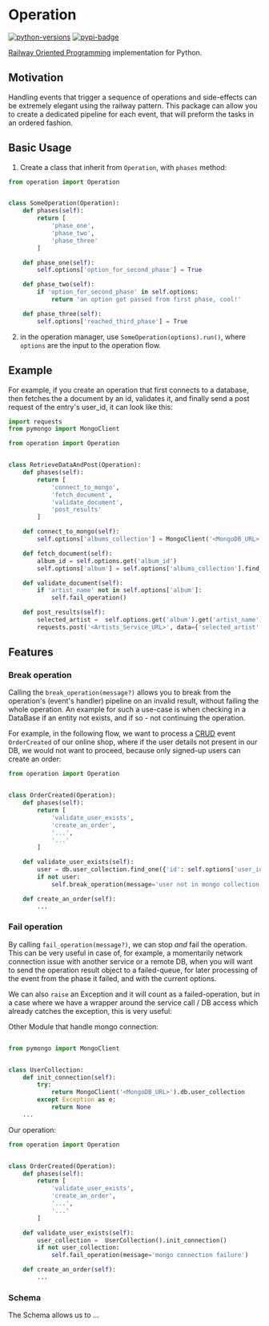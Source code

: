 Operation
=========
[![python-versions](https://img.shields.io/pypi/pyversions/operation)](https://img.shields.io/pypi/pyversions/operation)
[![pypi-badge](https://img.shields.io/pypi/v/operation.svg)](https://pypi.org/project/operation)

[Railway Oriented Programming](https://fsharpforfunandprofit.com/rop/) implementation for Python.

## Motivation
Handling events that trigger a sequence of operations and side-effects can be extremely elegant using the railway pattern.
This package can allow you to create a dedicated pipeline for each event, that will preform the tasks in an ordered fashion. 

## Basic Usage

1. Create a class that inherit from `Operation`, with `phases` method:
```python
from operation import Operation


class SomeOperation(Operation):
    def phases(self):
        return [
            'phase_one',
            'phase_two',
            'phase_three'
        ]

    def phase_one(self):
        self.options['option_for_second_phase'] = True

    def phase_two(self):
        if 'option_for_second_phase' in self.options:
            return 'an option got passed from first phase, cool!'

    def phase_three(self):
        self.options['reached_third_phase'] = True
```
2. in the operation manager, use `SomeOperation(options).run()`, where `options` are the input to the operation flow.

## Example
For example, if you create an operation that first connects to a database, then fetches the a document by an id, validates it, and finally send a post request of the entry's user_id, it can look like this:
```python
import requests
from pymongo import MongoClient

from operation import Operation


class RetrieveDataAndPost(Operation):
    def phases(self):
        return [
            'connect_to_mongo',
            'fetch_document',
            'validate_document',
            'post_results'
        ]

    def connect_to_mongo(self):
        self.options['albums_collection'] = MongoClient('<MongoDB_URL>').albums

    def fetch_document(self):
        album_id = self.options.get('album_id')
        self.options['album'] = self.options['albums_collection'].find_one({ 'id': album_id })

    def validate_document(self):
        if 'artist_name' not in self.options['album']:
            self.fail_operation()

    def post_results(self):
        selected_artist =  self.options.get('album').get('artist_name')
        requests.post('<Artists_Service_URL>', data={'selected_artist': selected_artist})
```
## Features
### Break operation
Calling the `break_operation(message?)` allows you to break from the operation's (event's handler) pipeline on an invalid result, without failing the whole operation.
An example for such a use-case is when checking in a DataBase if an entity not exists, and if so - not continuing the operation.

For example, in the following flow, we want to process a [CRUD](https://en.wikipedia.org/wiki/Create,_read,_update_and_delete) event `OrderCreated` of our online shop, 
where if the user details not present in our DB, we would not want to proceed, because only signed-up users can create an order:

```python
from operation import Operation


class OrderCreated(Operation):
    def phases(self):
        return [
            'validate_user_exists',
            'create_an_order',
            '...',
            '...'
        ]

    def validate_user_exists(self):
        user = db.user_collection.find_one({'id': self.options['user_id']})
        if not user:
            self.break_operation(message='user not in mongo collection')

    def create_an_order(self):
        ...

```
### Fail operation
By calling `fail_operation(message?)`, we can stop *and* fail the operation.
This can be very useful in case of, for example, a momentarily network connection issue with another service or a remote DB,
when you will want to send the operation result object to a failed-queue, for later processing of the event from the phase
it failed, and with the current options. 

We can also `raise` an Exception and it will count as a failed-operation, but in a case where we have a wrapper around the service call /
DB access which already catches the exception, this is very useful:

Other Module that handle mongo connection:
```python

from pymongo import MongoClient


class UserCollection:
    def init_connection(self):
        try:
            return MongoClient('<MongoDB_URL>').db.user_collection
        except Exception as e:
            return None
    ...
```

Our operation:
```python
from operation import Operation


class OrderCreated(Operation):
    def phases(self):
        return [
            'validate_user_exists',
            'create_an_order',
            '...',
            '...'
        ]

    def validate_user_exists(self):
        user_collection =  UserCollection().init_connection()
        if not user_collection:
            self.fail_operation(message='mongo connection failure')

    def create_an_order(self):
        ...

```

### Schema
The Schema allows us to ...
